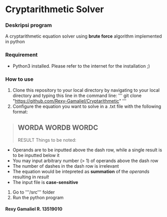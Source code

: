 # Cryptarithmetic Solver

### Deskripsi program
A cryptarithmetic equation solver using **brute force** algorithm implemented in python

### Requirement
* Python3 installed. Please refer to the internet for the installation ;)

### How to use
1. Clone this repository to your local directory by navigating to your local directory and typing this line in the command line:
'''
git clone "https://github.com/Rexy-Gamaliel/Cryptarithmetic"
'''
1. Configure the equation you want to solve in a .txt file with the following format:
> WORDA
> WORDB
> WORDC
> ------
> RESULT
  Things to be noted:
  * Operands are to be inputted above the dash row, while a single result is to be inputted below it
  * You may input arbitrary number (> 1) of operands above the dash row
  * The number of dashes in the dash row is irrelevant
  * The equation would be intepreted as **summation** of the *operands* resulting in *result*
  * The input file is **case-sensitive**
1. Go to '''/src''' folder
1. Run the python program


#### Rexy Gamaliel R. 13519010